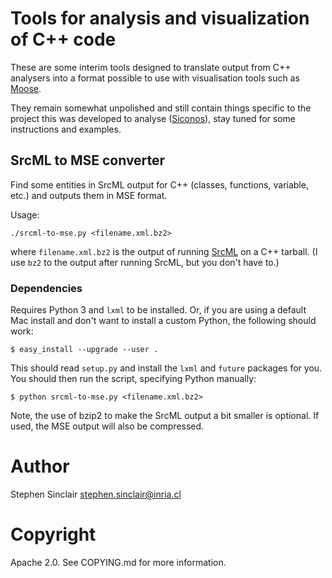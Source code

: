# Tools for analysis and visualization of C++ code

These are some interim tools designed to translate output from C++
analysers into a format possible to use with visualisation tools such
as [Moose](http://www.moosetechnology.org/).

They remain somewhat unpolished and still contain things specific to
the project this was developed to analyse
([Siconos](http://siconos.gforge.inria.fr/)), stay tuned for some
instructions and examples.

## SrcML to MSE converter

Find some entities in SrcML output for C++ (classes, functions,
variable, etc.) and outputs them in MSE format.

Usage:

~~~
./srcml-to-mse.py <filename.xml.bz2>
~~~

where `filename.xml.bz2` is the output of running
[SrcML](http://www.srcml.org/) on a C++ tarball.  (I use `bz2` to the
output after running SrcML, but you don't have to.)

### Dependencies

Requires Python 3 and `lxml` to be installed.  Or, if you are using a
default Mac install and don't want to install a custom Python, the
following should work:

~~~
$ easy_install --upgrade --user .
~~~

This should read `setup.py` and install the `lxml` and `future`
packages for you.  You should then run the script, specifying Python
manually:

~~~
$ python srcml-to-mse.py <filename.xml.bz2>
~~~

Note, the use of bzip2 to make the SrcML output a bit smaller is
optional.  If used, the MSE output will also be compressed.

# Author

Stephen Sinclair <stephen.sinclair@inria.cl>

# Copyright

Apache 2.0.  See COPYING.md for more information.

